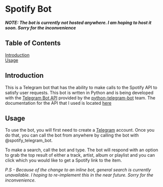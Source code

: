 # Spotify Bot

***NOTE: The bot is currently not hosted anywhere. I am hoping to host it soon. Sorry for the inconvenience***

## Table of Contents
[Introduction](#intro)  
[Usage](#use)

<a id = "intro"></a>
## Introduction
This is a Telegram bot that has the ability to make calls to the Spotify API to satisfy user requests. This bot is wrtten in Python and is being developed with the [Telegram Bot API](https://core.telegram.org/bots/api) provided by the [python-telegram-bot](https://github.com/python-telegram-bot/python-telegram-bot) team. The documentation for the API that I used is located [here](https://python-telegram-bot.org/)

<a id = "use"></a>
## Usage
To use the bot, you will first need to create a [Telegram](https://telegram.org/) account. Once you do that, you can call the bot from anywhere by calling the bot with @spotify_telegram_bot.

To make a search, call the bot and type. The bot will respond with an option to grab the top result of either a track, artist, album or playlist and you can click which you would like to get a Spotify link to the item.

*P.S - Because of the change to an inline bot, general search is currently unavailable. I hoping to re-implement this in the near future. Sorry for the inconvenience.*
